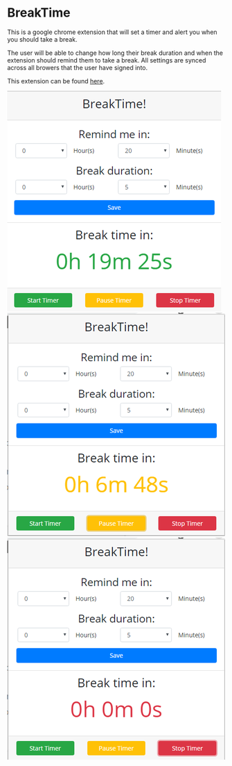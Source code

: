 # BreakTime
This is a google chrome extension that will set a timer and alert you when you should take a break.

The user will be able to change how long their break duration and when the extension should remind them to take a break. All settings are synced across all browers that the user have signed into.


This extension can be found [here](https://chrome.google.com/webstore/detail/breaktime/innijcgopkmhganfbonmpokhddnonihl).


![started timer](images/breaktime_01.png)
![paused timer](images/breaktime_02.png)
![stopped timer](images/breaktime_03.png)